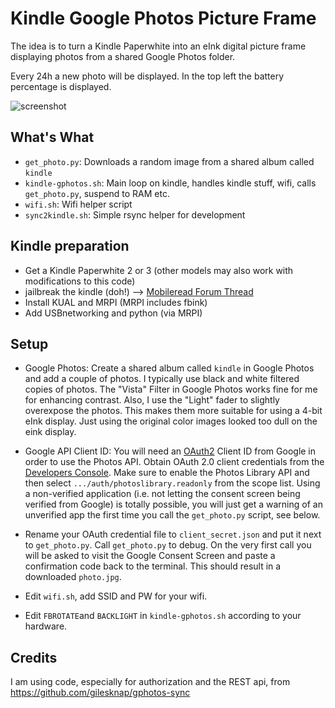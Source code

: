 # Kindle Google Photos Picture Frame

The idea is to turn a Kindle Paperwhite into an eInk digital picture frame displaying photos from a shared Google Photos folder.

Every 24h a new photo will be displayed. In the top left the battery percentage is displayed.

![screenshot](./screenshot.jpg)

## What's What

* `get_photo.py`: Downloads a random image from a shared album called `kindle`
* `kindle-gphotos.sh`: Main loop on kindle, handles kindle stuff, wifi, calls `get_photo.py`, suspend to RAM etc.
* `wifi.sh`: Wifi helper script
* `sync2kindle.sh`: Simple rsync helper for development

## Kindle preparation

* Get a Kindle Paperwhite 2 or 3 (other models may also work with modifications to this code)
* jailbreak the kindle (doh!)  --> [Mobileread Forum Thread](https://www.mobileread.com/forums/showthread.php?t=320564)
* Install KUAL and MRPI (MRPI includes fbink)
* Add USBnetworking and python (via MRPI)

## Setup

* Google Photos: Create a shared album called `kindle` in Google Photos and add a couple of photos. I typically use black and white filtered copies of photos. The "Vista" Filter in Google Photos works fine for me for enhancing contrast. Also, I use the "Light" fader to slightly overexpose the photos. This makes them more suitable for using a 4-bit eInk display. Just using the original color images looked too dull on the eink display.

* Google API Client ID: You will need an [OAuth2](https://developers.google.com/identity/protocols/OAuth2) Client ID from Google in order to use the Photos API. Obtain OAuth 2.0 client credentials from the [Developers Console](https://console.developers.google.com/). Make sure to enable the Photos Library API and then select `.../auth/photoslibrary.readonly` from the scope list. Using a non-verified application (i.e. not letting the consent screen being verified from Google) is totally possible, you will just get a warning of an unverified app the first time you call the `get_photo.py` script, see below.

* Rename your OAuth credential file to `client_secret.json` and put it next to `get_photo.py`. Call `get_photo.py` to debug. On the very first call you will be asked to visit the Google Consent Screen and paste a confirmation code back to the terminal. This should result in a downloaded `photo.jpg`.

* Edit `wifi.sh`, add SSID and PW for your wifi.

* Edit `FBROTATE`and  `BACKLIGHT` in `kindle-gphotos.sh` according to your hardware.

## Credits

I am using code, especially for authorization and the REST api, from <https://github.com/gilesknap/gphotos-sync>
